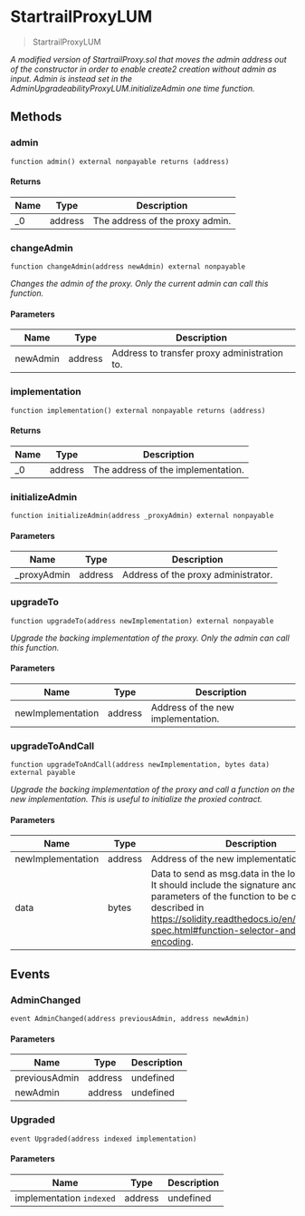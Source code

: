 # StartrailProxyLUM



> StartrailProxyLUM



*A modified version of StartrailProxy.sol that moves the admin address   out of the constructor in order to enable create2 creation without admin   as input. Admin is instead set in the   AdminUpgradeabilityProxyLUM.initializeAdmin one time function.*

## Methods

### admin

```solidity
function admin() external nonpayable returns (address)
```






#### Returns

| Name | Type | Description |
|---|---|---|
| _0 | address | The address of the proxy admin. |

### changeAdmin

```solidity
function changeAdmin(address newAdmin) external nonpayable
```



*Changes the admin of the proxy. Only the current admin can call this function.*

#### Parameters

| Name | Type | Description |
|---|---|---|
| newAdmin | address | Address to transfer proxy administration to. |

### implementation

```solidity
function implementation() external nonpayable returns (address)
```






#### Returns

| Name | Type | Description |
|---|---|---|
| _0 | address | The address of the implementation. |

### initializeAdmin

```solidity
function initializeAdmin(address _proxyAdmin) external nonpayable
```





#### Parameters

| Name | Type | Description |
|---|---|---|
| _proxyAdmin | address | Address of the proxy administrator. |

### upgradeTo

```solidity
function upgradeTo(address newImplementation) external nonpayable
```



*Upgrade the backing implementation of the proxy. Only the admin can call this function.*

#### Parameters

| Name | Type | Description |
|---|---|---|
| newImplementation | address | Address of the new implementation. |

### upgradeToAndCall

```solidity
function upgradeToAndCall(address newImplementation, bytes data) external payable
```



*Upgrade the backing implementation of the proxy and call a function on the new implementation. This is useful to initialize the proxied contract.*

#### Parameters

| Name | Type | Description |
|---|---|---|
| newImplementation | address | Address of the new implementation. |
| data | bytes | Data to send as msg.data in the low level call. It should include the signature and the parameters of the function to be called, as described in https://solidity.readthedocs.io/en/v0.4.24/abi-spec.html#function-selector-and-argument-encoding. |



## Events

### AdminChanged

```solidity
event AdminChanged(address previousAdmin, address newAdmin)
```





#### Parameters

| Name | Type | Description |
|---|---|---|
| previousAdmin  | address | undefined |
| newAdmin  | address | undefined |

### Upgraded

```solidity
event Upgraded(address indexed implementation)
```





#### Parameters

| Name | Type | Description |
|---|---|---|
| implementation `indexed` | address | undefined |



